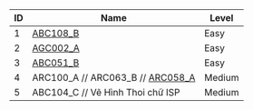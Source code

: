 | ID | Name | Level |
|----|------|-------|
| 1  | [ABC108_B](https://atcoder.jp/contests/ABC108/tasks/abc108_b) |  Easy  |
| 2  | [AGC002_A](https://atcoder.jp/contests/agc002/tasks/agc002_a) |  Easy  |
| 3  | [ABC051_B](https://atcoder.jp/contests/abc051/tasks/abc051_b) |  Easy  |
| 4  | ARC100_A // ARC063_B // [ARC058_A](https://atcoder.jp/contests/arc058/tasks/arc058_a) |  Medium  |
| 5  | ABC104_C // Vẽ Hình Thoi chữ ISP |  Medium  |
